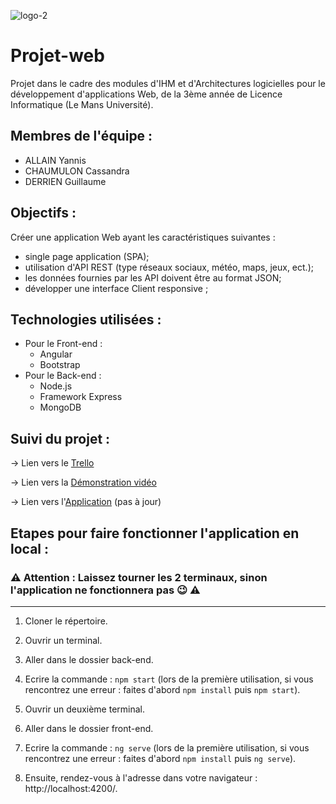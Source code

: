 ![logo-2](https://user-images.githubusercontent.com/45634386/114101003-670fcc80-98c5-11eb-8b5b-c92dd4b7d6c9.png)


# Projet-web
Projet dans le cadre des modules d'IHM et d'Architectures logicielles pour le développement d'applications Web, de la 3ème année de Licence Informatique (Le Mans Université).


## Membres de l'équipe :
* ALLAIN Yannis
* CHAUMULON Cassandra
* DERRIEN Guillaume


## Objectifs :
Créer une application Web ayant les caractéristiques suivantes :
* single page application (SPA);
* utilisation d'API REST (type réseaux sociaux, météo, maps, jeux, ect.);
* les données fournies par les API doivent être au format JSON;
* développer une interface Client responsive ;

## Technologies utilisées :
* Pour le Front-end :
  * Angular 
  * Bootstrap
* Pour le Back-end :
  * Node.js
  * Framework Express
  * MongoDB  

## Suivi du projet :
→ Lien vers le [Trello](https://trello.com/invite/b/JF5x9ooX/80a29375174e14358e4d60f9d6823364/projet-web)

→ Lien vers la [Démonstration vidéo](https://drive.google.com/file/d/1WwSVAbY2005VtUvT3fj0h9Z5PZQSNjcV/view?usp=sharing)

→ Lien vers l'[Application](https://cassandrach.github.io/Cooking-Chief) (pas à jour)


## Etapes pour faire fonctionner l'application en local :


### :warning:  **Attention : Laissez tourner les 2 terminaux, sinon l'application ne fonctionnera pas :wink:** :warning: 
----------

1. Cloner le répertoire.

2. Ouvrir un terminal.

3. Aller dans le dossier back-end.

4. Ecrire la commande :  ``npm start`` (lors de la première utilisation, si vous rencontrez une erreur : faites d'abord ``npm install`` puis ``npm start``).

5. Ouvrir un deuxième terminal.

6. Aller dans le dossier front-end.

7. Ecrire la commande : ``ng serve`` (lors de la première utilisation, si vous rencontrez une erreur : faites d'abord ``npm install`` puis ``ng serve``).

8. Ensuite, rendez-vous à l'adresse dans votre navigateur : http://localhost:4200/.
